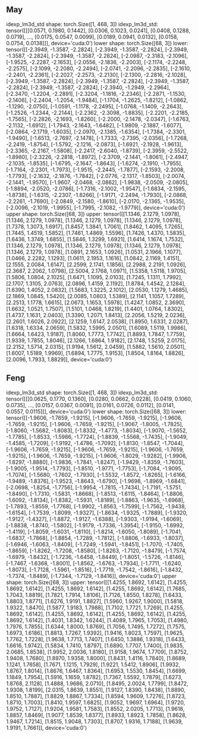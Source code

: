 ## May
idexp_lm3d_std shape: torch.Size([1, 468, 3])
idexp_lm3d_std: tensor([[[0.0571, 0.1980, 0.1442],
         [0.0306, 0.1023, 0.0241],
         [0.0408, 0.1288, 0.0719],
         ...,
         [0.0175, 0.0547, 0.0099],
         [0.0189, 0.0941, 0.0132],
         [0.0158, 0.0754, 0.0138]]], device='cuda:0')
lower shape: torch.Size([68, 3])
lower: tensor([[-2.3949, -1.3587, -2.2824],
        [-2.3949, -1.3587, -2.2824],
        [-2.3949, -1.3587, -2.2824],
        [-2.3949, -1.3587, -2.2824],
        [-2.0987, -2.3183, -2.1096],
        [-1.9525, -2.2287, -2.1653],
        [-2.0556, -2.1836, -2.2003],
        [-2.1174, -2.2248, -2.2575],
        [-2.1099, -2.2080, -2.2494],
        [-2.0741, -2.2096, -2.2835],
        [-2.1610, -2.2401, -2.2361],
        [-2.2027, -2.2573, -2.2130],
        [-2.1300, -2.2816, -2.1028],
        [-2.3949, -1.3587, -2.2824],
        [-2.3949, -1.3587, -2.2824],
        [-2.3949, -1.3587, -2.2824],
        [-2.3949, -1.3587, -2.2824],
        [-2.3940, -1.2949, -2.2964],
        [-2.3470, -1.2204, -2.2891],
        [-2.3204, -1.1816, -2.2346],
        [-2.2871, -1.1530, -2.1406],
        [-2.2404, -1.2054, -1.9484],
        [-1.1704, -1.2625, -1.8212],
        [-1.0862, -1.1290, -2.0750],
        [-1.0591, -1.1178, -2.2495],
        [-1.0768, -1.1409, -2.2643],
        [-1.2526, -1.2344, -2.2144],
        [-2.2362, -2.3098, -1.8835],
        [-2.2201, -2.2185, -1.7565],
        [-2.2826, -2.1693, -1.8260],
        [-2.2000, -2.1478, -2.0347],
        [-1.6763, -2.1132, -1.6912],
        [-1.7943, -2.1643, -1.6482],
        [-1.9809, -2.1887, -1.6077],
        [-2.0864, -2.1719, -1.6035],
        [-2.0970, -2.1385, -1.6354],
        [-1.7384, -2.3301, -1.9490],
        [-1.6513, -2.7697, -2.1478],
        [-1.7333, -2.7395, -2.0356],
        [-1.7268, -2.2419, -1.8754],
        [-1.5792, -2.1216, -2.0873],
        [-1.6921, -2.1928, -1.9613],
        [-2.3365, -2.2167, -1.5808],
        [-2.2417, -2.6040, -1.8739],
        [-2.3959, -2.5522, -1.8980],
        [-2.3226, -2.2818, -1.8972],
        [-2.3709, -2.1441, -1.8061],
        [-2.4947, -2.1035, -1.8535],
        [-1.6795, -2.1647, -1.8643],
        [-1.6274, -2.1910, -1.7955],
        [-1.7164, -2.2301, -1.7973],
        [-1.9515, -2.2445, -1.7877],
        [-2.1593, -2.2008, -1.7793],
        [-2.1632, -2.1876, -1.7842],
        [-2.0776, -2.1317, -1.8503],
        [-2.0074, -2.1441, -1.9570],
        [-1.9607, -2.0468, -2.0862],
        [-1.9838, -2.0509, -2.0805],
        [-1.8894, -2.0520, -2.0786],
        [-1.7316, -2.1002, -1.9547],
        [-1.6834, -2.1595, -1.8738],
        [-1.6315, -2.2307, -1.8266],
        [-1.9171, -2.2494, -1.7930],
        [-2.0868, -2.2261, -1.7690],
        [-2.0849, -2.1580, -1.8610],
        [-2.0170, -2.1365, -1.9535],
        [-2.0096, -2.1019, -1.9955],
        [-1.7995, -2.1082, -1.9779]], device='cuda:0')
upper shape: torch.Size([68, 3])
upper: tensor([[1.1346, 2.1279, 1.0978],
        [1.1346, 2.1279, 1.0978],
        [1.1346, 2.1279, 1.0978],
        [1.1346, 2.1279, 1.0978],
        [1.7378, 1.3073, 1.6917],
        [1.8457, 1.3841, 1.7061],
        [1.8462, 1.4095, 1.7265],
        [1.7445, 1.4519, 1.5852],
        [1.7461, 1.4869, 1.5596],
        [1.7426, 1.4370, 1.5835],
        [1.6436, 1.3749, 1.6855],
        [1.5846, 1.3299, 1.6921],
        [1.6414, 1.1674, 1.7532],
        [1.1346, 2.1279, 1.0978],
        [1.1346, 2.1279, 1.0978],
        [1.1346, 2.1279, 1.0978],
        [1.1346, 2.1279, 1.0978],
        [1.0891, 2.1653, 1.0926],
        [1.0531, 2.1966, 1.1077],
        [1.0466, 2.2282, 1.1293],
        [1.0611, 2.1953, 1.1616],
        [1.0842, 2.1169, 1.4151],
        [2.1555, 2.0084, 1.6147],
        [2.2599, 2.1741, 1.1856],
        [2.2988, 2.2191, 1.0926],
        [2.3687, 2.2062, 1.0798],
        [2.5004, 2.1768, 1.0971],
        [1.5358, 1.5118, 1.9705],
        [1.5806, 1.0804, 2.1025],
        [1.6471, 1.1095, 2.0103],
        [1.7245, 1.1311, 1.7992],
        [2.1707, 1.3105, 2.0763],
        [2.0896, 1.4159, 2.1192],
        [1.8784, 1.4542, 2.1284],
        [1.6390, 1.4052, 2.0832],
        [1.5683, 1.3225, 2.1012],
        [2.0530, 1.1279, 1.4685],
        [2.1869, 1.0845, 1.5420],
        [2.0085, 1.0803, 1.5389],
        [2.1141, 1.1057, 1.7289],
        [2.2513, 1.1778, 1.6615],
        [2.0673, 1.1653, 1.5978],
        [1.4247, 1.0852, 2.3690],
        [1.6632, 1.0521, 1.7507],
        [1.5101, 1.0468, 1.8219],
        [1.4401, 1.0764, 1.8302],
        [1.4737, 1.1631, 2.0403],
        [1.3390, 1.2071, 1.8413],
        [2.2056, 1.5219, 2.0236],
        [2.2601, 1.6026, 2.0922],
        [2.1259, 1.6147, 2.0538],
        [1.8950, 1.6331, 2.0287],
        [1.6318, 1.6334, 2.0659],
        [1.5832, 1.5995, 2.0501],
        [1.6089, 1.5119, 1.9986],
        [1.6664, 1.6423, 1.9187],
        [1.8060, 1.7773, 1.7742],
        [1.8893, 1.7847, 1.7759],
        [1.9339, 1.7855, 1.8046],
        [2.1266, 1.6864, 1.9182],
        [2.1748, 1.5259, 2.0175],
        [2.2152, 1.5714, 2.0315],
        [1.9194, 1.5612, 2.0459],
        [1.5882, 1.5610, 2.0501],
        [1.6007, 1.5189, 1.9969],
        [1.6894, 1.7775, 1.9153],
        [1.8504, 1.8164, 1.8826],
        [2.0096, 1.7933, 1.8829]], device='cuda:0')

## Feng

idexp_lm3d_std shape: torch.Size([1, 468, 3])
idexp_lm3d_std: tensor([[[0.0625, 0.1770, 0.1360],
         [0.0280, 0.0662, 0.0228],
         [0.0419, 0.1060, 0.0735],
         ...,
         [0.0157, 0.0367, 0.0091],
         [0.0161, 0.0726, 0.0112],
         [0.0141, 0.0557, 0.0115]]], device='cuda:0')
lower shape: torch.Size([68, 3])
lower: tensor([[-1.9606, -1.7659, -1.9215],
        [-1.9606, -1.7659, -1.9215],
        [-1.9606, -1.7659, -1.9215],
        [-1.9606, -1.7659, -1.9215],
        [-1.9067, -1.8005, -1.7825],
        [-1.8060, -1.5682, -1.8083],
        [-1.8332, -1.4773, -1.8034],
        [-1.9070, -1.5652, -1.7785],
        [-1.8533, -1.5986, -1.7724],
        [-1.8839, -1.5568, -1.7435],
        [-1.9049, -1.4585, -1.7209],
        [-1.9192, -1.4786, -1.7092],
        [-1.8130, -1.8547, -1.7044],
        [-1.9606, -1.7659, -1.9215],
        [-1.9606, -1.7659, -1.9215],
        [-1.9606, -1.7659, -1.9215],
        [-1.9606, -1.7659, -1.9215],
        [-1.9606, -1.8029, -1.9282],
        [-1.9906, -1.8297, -1.8880],
        [-1.9836, -1.7841, -1.8247],
        [-1.9429, -1.8359, -1.7603],
        [-1.9005, -1.9514, -1.7793],
        [-1.8510, -1.9771, -1.7753],
        [-1.7084, -1.9095, -1.7074],
        [-1.5680, -1.7602, -1.7930],
        [-1.5532, -1.8572, -1.8265],
        [-1.6166, -1.9489, -1.8376],
        [-1.9523, -1.8643, -1.6790],
        [-1.9698, -1.8969, -1.6841],
        [-2.0698, -1.8254, -1.7756],
        [-1.9954, -1.7815, -1.7434],
        [-1.7191, -1.5751, -1.8490],
        [-1.7310, -1.5831, -1.8668],
        [-1.8513, -1.6115, -1.8464],
        [-1.8806, -1.6092, -1.8134],
        [-1.8382, -1.5931, -1.8189],
        [-1.8863, -1.9635, -1.6968],
        [-1.7893, -1.8559, -1.7768],
        [-1.9902, -1.8563, -1.7599],
        [-1.7562, -1.9438, -1.6154],
        [-1.7539, -1.8099, -1.9327],
        [-1.8634, -1.9325, -1.7889],
        [-1.9320, -1.9127, -1.4327],
        [-1.8872, -1.9127, -1.6388],
        [-1.9303, -1.9194, -1.6069],
        [-1.8838, -1.8740, -1.5802],
        [-1.9179, -1.7336, -1.3954],
        [-1.9150, -1.6992, -1.4119],
        [-1.8059, -1.6031, -1.8110],
        [-1.8214, -1.6050, -1.8089],
        [-1.7041, -1.6837, -1.7868],
        [-1.8854, -1.7289, -1.7812],
        [-1.8806, -1.6933, -1.8037],
        [-1.6946, -1.6063, -1.8409],
        [-1.7249, -1.5941, -1.8451],
        [-1.7070, -1.7405, -1.8659],
        [-1.8262, -1.7208, -1.8580],
        [-1.8263, -1.7120, -1.8479],
        [-1.7574, -1.6979, -1.8432],
        [-1.7236, -1.6458, -1.8449],
        [-1.8051, -1.5726, -1.8146],
        [-1.7467, -1.6368, -1.8001],
        [-1.8562, -1.6763, -1.7934],
        [-1.7711, -1.6240, -1.8073],
        [-1.7128, -1.5961, -1.8516],
        [-1.7719, -1.7542, -1.8616],
        [-1.8432, -1.7374, -1.8489],
        [-1.7344, -1.7129, -1.8416]], device='cuda:0')
upper shape: torch.Size([68, 3])
upper: tensor([[1.4255, 1.8692, 1.6142],
        [1.4255, 1.8692, 1.6142],
        [1.4255, 1.8692, 1.6142],
        [1.4255, 1.8692, 1.6142],
        [1.7685, 1.7043, 1.8819],
        [1.7821, 1.7914, 1.8106],
        [1.7126, 1.8550, 1.8278],
        [1.6433, 1.8803, 1.8771],
        [1.6276, 1.9191, 1.8827],
        [1.5960, 1.9267, 1.9000],
        [1.5818, 1.9322, 1.8470],
        [1.5877, 1.9183, 1.7988],
        [1.7102, 1.7721, 1.7269],
        [1.4255, 1.8692, 1.6142],
        [1.4255, 1.8692, 1.6142],
        [1.4255, 1.8692, 1.6142],
        [1.4255, 1.8692, 1.6142],
        [1.4031, 1.8342, 1.6244],
        [1.4089, 1.7965, 1.7053],
        [1.4980, 1.7976, 1.7855],
        [1.6344, 1.8000, 1.8769],
        [1.7056, 1.7495, 1.7272],
        [1.7575, 1.6973, 1.6186],
        [1.8813, 1.7267, 1.9392],
        [1.9416, 1.8023, 1.7597],
        [1.9625, 1.7762, 1.7228],
        [1.9638, 1.7713, 1.7407],
        [1.6450, 1.3886, 1.9318],
        [1.6433, 1.6616, 1.9742],
        [1.5834, 1.7410, 1.8797],
        [1.6890, 1.7707, 1.7400],
        [1.9835, 2.0685, 1.8538],
        [1.9952, 2.0036, 1.8180],
        [1.9158, 1.9674, 1.7709],
        [1.8752, 1.9408, 1.7680],
        [1.8970, 1.9358, 1.8000],
        [1.8431, 1.4116, 1.7840],
        [1.8689, 1.1241, 1.7658],
        [1.7671, 1.1215, 1.7929],
        [1.9221, 1.5412, 1.8906],
        [1.9932, 1.8767, 1.8014],
        [1.8676, 1.6467, 1.8364],
        [1.6953, 1.5530, 1.8454],
        [1.6699, 1.1849, 1.7954],
        [1.5916, 1.1659, 1.8782],
        [1.7367, 1.5592, 1.7879],
        [1.6273, 1.8768, 2.1128],
        [1.4888, 1.9686, 2.0710],
        [1.8495, 2.0024, 1.7799],
        [1.8472, 1.9308, 1.8199],
        [2.0315, 1.8639, 1.8551],
        [1.9127, 1.8390, 1.8438],
        [1.8890, 1.8510, 1.7887],
        [1.8829, 1.8867, 1.7334],
        [1.8594, 1.9609, 1.7276],
        [1.8723, 1.8710, 1.7003],
        [1.8410, 1.9597, 1.6825],
        [1.9052, 1.9697, 1.6964],
        [1.9720, 1.9752, 1.7127],
        [1.9204, 1.9581, 1.7583],
        [1.8552, 2.0205, 1.7713],
        [1.9618, 1.8857, 1.8469],
        [1.9077, 1.8539, 1.8377],
        [1.8933, 1.8923, 1.7858],
        [1.8628, 1.9467, 1.7214],
        [1.8515, 1.9048, 1.7303],
        [1.8707, 1.9316, 1.7188],
        [1.9639, 1.9191, 1.7661]], device='cuda:0')
